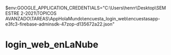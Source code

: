 $env:GOOGLE_APPLICATION_CREDENTIALS="C:\Users\henrr\Desktop\SEMESTRE 2-2021\TOPICOS AVANZADO\TAREAS\AppHolaMundo\encuesta_login_web\encuestasapp-e3fc3-firebase-adminsdk-47zop-d135672a22.json"
# login_web_enLaNube

